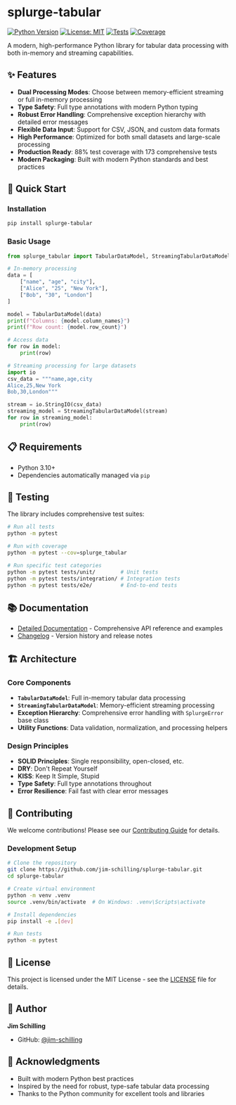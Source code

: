 # splurge-tabular

[![Python Version](https://img.shields.io/badge/python-3.10+-blue.svg)](https://www.python.org/downloads/)
[![License: MIT](https://img.shields.io/badge/License-MIT-yellow.svg)](https://opensource.org/licenses/MIT)
[![Tests](https://img.shields.io/badge/tests-173%20passed-green.svg)](https://github.com/jim-schilling/splurge-tabular)
[![Coverage](https://img.shields.io/badge/coverage-88%25-green.svg)](https://github.com/jim-schilling/splurge-tabular)

A modern, high-performance Python library for tabular data processing with both in-memory and streaming capabilities.

## ✨ Features

- **Dual Processing Modes**: Choose between memory-efficient streaming or full in-memory processing
- **Type Safety**: Full type annotations with modern Python typing
- **Robust Error Handling**: Comprehensive exception hierarchy with detailed error messages
- **Flexible Data Input**: Support for CSV, JSON, and custom data formats
- **High Performance**: Optimized for both small datasets and large-scale processing
- **Production Ready**: 88% test coverage with 173 comprehensive tests
- **Modern Packaging**: Built with modern Python standards and best practices

## 🚀 Quick Start

### Installation

```bash
pip install splurge-tabular
```

### Basic Usage

```python
from splurge_tabular import TabularDataModel, StreamingTabularDataModel

# In-memory processing
data = [
    ["name", "age", "city"],
    ["Alice", "25", "New York"],
    ["Bob", "30", "London"]
]

model = TabularDataModel(data)
print(f"Columns: {model.column_names}")
print(f"Row count: {model.row_count}")

# Access data
for row in model:
    print(row)

# Streaming processing for large datasets
import io
csv_data = """name,age,city
Alice,25,New York
Bob,30,London"""

stream = io.StringIO(csv_data)
streaming_model = StreamingTabularDataModel(stream)
for row in streaming_model:
    print(row)
```

## 📋 Requirements

- Python 3.10+
- Dependencies automatically managed via `pip`

## 🧪 Testing

The library includes comprehensive test suites:

```bash
# Run all tests
python -m pytest

# Run with coverage
python -m pytest --cov=splurge_tabular

# Run specific test categories
python -m pytest tests/unit/        # Unit tests
python -m pytest tests/integration/ # Integration tests
python -m pytest tests/e2e/         # End-to-end tests
```

## 📚 Documentation

- [Detailed Documentation](docs/README-details.md) - Comprehensive API reference and examples
- [Changelog](CHANGELOG.md) - Version history and release notes

## 🏗️ Architecture

### Core Components

- **`TabularDataModel`**: Full in-memory tabular data processing
- **`StreamingTabularDataModel`**: Memory-efficient streaming processing
- **Exception Hierarchy**: Comprehensive error handling with `SplurgeError` base class
- **Utility Functions**: Data validation, normalization, and processing helpers

### Design Principles

- **SOLID Principles**: Single responsibility, open-closed, etc.
- **DRY**: Don't Repeat Yourself
- **KISS**: Keep It Simple, Stupid
- **Type Safety**: Full type annotations throughout
- **Error Resilience**: Fail fast with clear error messages

## 🤝 Contributing

We welcome contributions! Please see our [Contributing Guide](CONTRIBUTING.md) for details.

### Development Setup

```bash
# Clone the repository
git clone https://github.com/jim-schilling/splurge-tabular.git
cd splurge-tabular

# Create virtual environment
python -m venv .venv
source .venv/bin/activate  # On Windows: .venv\Scripts\activate

# Install dependencies
pip install -e .[dev]

# Run tests
python -m pytest
```

## 📄 License

This project is licensed under the MIT License - see the [LICENSE](LICENSE) file for details.

## 👤 Author

**Jim Schilling**
- GitHub: [@jim-schilling](https://github.com/jim-schilling)

## 🙏 Acknowledgments

- Built with modern Python best practices
- Inspired by the need for robust, type-safe tabular data processing
- Thanks to the Python community for excellent tools and libraries
